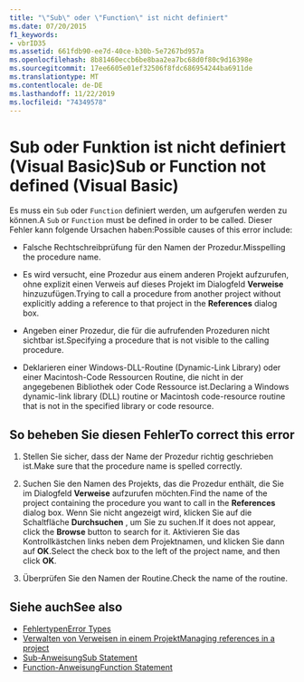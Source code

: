```yaml
---
title: "\"Sub\" oder \"Function\" ist nicht definiert"
ms.date: 07/20/2015
f1_keywords:
- vbrID35
ms.assetid: 661fdb90-ee7d-40ce-b30b-5e7267bd957a
ms.openlocfilehash: 8b81460eccb6be8baa2ea7bc68d0f80c9d16398e
ms.sourcegitcommit: 17ee6605e01ef32506f8fdc686954244ba6911de
ms.translationtype: MT
ms.contentlocale: de-DE
ms.lasthandoff: 11/22/2019
ms.locfileid: "74349578"
---
```

# <a name="sub-or-function-not-defined-visual-basic"></a><span data-ttu-id="3bba7-102">Sub oder Funktion ist nicht definiert (Visual Basic)</span><span class="sxs-lookup"><span data-stu-id="3bba7-102">Sub or Function not defined (Visual Basic)</span></span>
<span data-ttu-id="3bba7-103">Es muss ein `Sub` oder `Function` definiert werden, um aufgerufen werden zu können.</span><span class="sxs-lookup"><span data-stu-id="3bba7-103">A `Sub` or `Function` must be defined in order to be called.</span></span> <span data-ttu-id="3bba7-104">Dieser Fehler kann folgende Ursachen haben:</span><span class="sxs-lookup"><span data-stu-id="3bba7-104">Possible causes of this error include:</span></span>  
  
- <span data-ttu-id="3bba7-105">Falsche Rechtschreibprüfung für den Namen der Prozedur.</span><span class="sxs-lookup"><span data-stu-id="3bba7-105">Misspelling the procedure name.</span></span>  
  
- <span data-ttu-id="3bba7-106">Es wird versucht, eine Prozedur aus einem anderen Projekt aufzurufen, ohne explizit einen Verweis auf dieses Projekt im Dialogfeld **Verweise** hinzuzufügen.</span><span class="sxs-lookup"><span data-stu-id="3bba7-106">Trying to call a procedure from another project without explicitly adding a reference to that project in the **References** dialog box.</span></span>  
  
- <span data-ttu-id="3bba7-107">Angeben einer Prozedur, die für die aufrufenden Prozeduren nicht sichtbar ist.</span><span class="sxs-lookup"><span data-stu-id="3bba7-107">Specifying a procedure that is not visible to the calling procedure.</span></span>  
  
- <span data-ttu-id="3bba7-108">Deklarieren einer Windows-DLL-Routine (Dynamic-Link Library) oder einer Macintosh-Code Ressourcen Routine, die nicht in der angegebenen Bibliothek oder Code Ressource ist.</span><span class="sxs-lookup"><span data-stu-id="3bba7-108">Declaring a Windows dynamic-link library (DLL) routine or Macintosh code-resource routine that is not in the specified library or code resource.</span></span>  
  
## <a name="to-correct-this-error"></a><span data-ttu-id="3bba7-109">So beheben Sie diesen Fehler</span><span class="sxs-lookup"><span data-stu-id="3bba7-109">To correct this error</span></span>  
  
1. <span data-ttu-id="3bba7-110">Stellen Sie sicher, dass der Name der Prozedur richtig geschrieben ist.</span><span class="sxs-lookup"><span data-stu-id="3bba7-110">Make sure that the procedure name is spelled correctly.</span></span>  
  
2. <span data-ttu-id="3bba7-111">Suchen Sie den Namen des Projekts, das die Prozedur enthält, die Sie im Dialogfeld **Verweise** aufzurufen möchten.</span><span class="sxs-lookup"><span data-stu-id="3bba7-111">Find the name of the project containing the procedure you want to call in the **References** dialog box.</span></span> <span data-ttu-id="3bba7-112">Wenn Sie nicht angezeigt wird, klicken Sie auf die Schaltfläche **Durchsuchen** , um Sie zu suchen.</span><span class="sxs-lookup"><span data-stu-id="3bba7-112">If it does not appear, click the **Browse** button to search for it.</span></span> <span data-ttu-id="3bba7-113">Aktivieren Sie das Kontrollkästchen links neben dem Projektnamen, und klicken Sie dann auf **OK**.</span><span class="sxs-lookup"><span data-stu-id="3bba7-113">Select the check box to the left of the project name, and then click **OK**.</span></span>  
  
3. <span data-ttu-id="3bba7-114">Überprüfen Sie den Namen der Routine.</span><span class="sxs-lookup"><span data-stu-id="3bba7-114">Check the name of the routine.</span></span>  
  
## <a name="see-also"></a><span data-ttu-id="3bba7-115">Siehe auch</span><span class="sxs-lookup"><span data-stu-id="3bba7-115">See also</span></span>

- [<span data-ttu-id="3bba7-116">Fehlertypen</span><span class="sxs-lookup"><span data-stu-id="3bba7-116">Error Types</span></span>](../../../visual-basic/programming-guide/language-features/error-types.md)
- [<span data-ttu-id="3bba7-117">Verwalten von Verweisen in einem Projekt</span><span class="sxs-lookup"><span data-stu-id="3bba7-117">Managing references in a project</span></span>](/visualstudio/ide/managing-references-in-a-project)
- [<span data-ttu-id="3bba7-118">Sub-Anweisung</span><span class="sxs-lookup"><span data-stu-id="3bba7-118">Sub Statement</span></span>](../../../visual-basic/language-reference/statements/sub-statement.md)
- [<span data-ttu-id="3bba7-119">Function-Anweisung</span><span class="sxs-lookup"><span data-stu-id="3bba7-119">Function Statement</span></span>](../../../visual-basic/language-reference/statements/function-statement.md)
